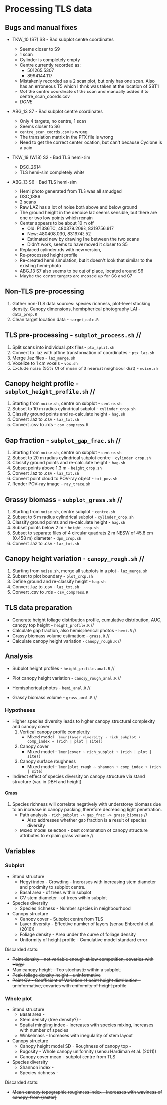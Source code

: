# Processing TLS data

## Bugs and manual fixes

* TKW_10 (S7) S8 - Bad subplot centre coordinates
	* Seems closer to S9	
	* 1 scan
	* Cylinder is completely empty
	* Centre currently recorded as: 
		* 501265.5307
		* 8994144.117
	* Mistakenly recorded as a 2 scan plot, but only has one scan. Also has an erroneous T5 which I think was taken at the location of S8T1
	* Got the centre coordinate of the scan and manually added it to centre_scan_coords.csv
	* _DONE_

* ABG_13 S7 - Bad subplot centre coordinates
	* Only 4 targets, no centre, 1 scan
	* Seems closer to S6
	* `centre_scan_coords.csv` is wrong
	* The translation matrix in the PTX file is wrong
	* Need to get the correct center location, but can't because Cyclone is a pain

* TKW_19 (W18) S2 - Bad TLS hemi-sim
	* DSC_2614
	* TLS hemi-sim completely white

* ABG_13 S6 - Bad TLS hemi-sim
	* Hemi photo generated from TLS was all smudged 
	* DSC_1886
	* 2 scans
	* Raw LAZ has a lot of noise both above and below ground
	* The ground height in the denoise laz seems sensible, but there are one or two low points which remain
	* Center appears to be about 10 m off
		* Old: P13S6TC, 480379.2093, 8319756.917
		* New: 480408.030, 8319743.52
		* Estimated new by drawing line between the two scans
		* Didn't work, seems to have moved it closer to S5
	* Replaced cylinder.rds with new version, 
	* Re-processed height profile 
	* Re-created hemi simulation, but it doesn't look that similar to the existing hemi-photo
	* ABG_13 S7 also seems to be out of place, located around S6
	* Maybe the centre targets are messed up for S6 and S7

## Non-TLS pre-processing

1. Gather non-TLS data sources: species richness, plot-level stocking density, Canopy dimensions, hemispherical photography LAI - `data_prep.R`
2. Clean target location data - `target_calc.R`

## TLS pre-processing - `subplot_process.sh` //

1. Split scans into individual .ptx files - `ptx_split.sh`
2. Convert to .laz with affine transformation of coordinates - `ptx_laz.sh`
3. Merge .laz files - `laz_merge.sh`
4. Voxelize to 1 cm voxels - `vox.sh`
5. Exclude noise (95% CI of mean of 8 nearest neighbour dist) - `noise.sh` 


## Canopy height profile - `subplot_height_profile.sh` //

1. Starting from `noise.sh`, centre on subplot - `centre.sh`
2. Subset to 10 m radius cylindrical subplot - `cylinder_crop.sh`
3. Classify ground points and re-calculate height - `hag.sh`
4. Convert .laz to .csv - `laz_txt.sh`
5. Convert .csv to .rds - `csv_compress.R`


## Gap fraction - `subplot_gap_frac.sh` //

1. Starting from `noise.sh`, centre on subplot - `centre.sh`
2. Subset to 20 m radius cylindrical subplot centre - `cylinder_crop.sh`
3. Classify ground points and re-calculate height - `hag.sh`
4. Subset points above 1.3 m - `height_crop.sh`
5. Convert .laz to .csv - `laz_txt.sh`
6. Convert point cloud to POV-ray object - `txt_pov.sh`
7. Render POV-ray image - `ray_trace.sh`


## Grassy biomass - `subplot_grass.sh` //

1. Starting from `noise.sh`, centre subplot - `centre.sh`
2. Subset to 5 m radius cylindrical subplot - `cylinder_crop.sh`
2. Classify ground points and re-calculate height - `hag.sh`
2. Subset points below 2 m - `height_crop.sh`
3. Subset to separate files of 4 circular quadrats 2 m NESW of 45.8 cm (0.458 m) diameter - `dpm_crop.sh`
4. Convert .laz to .csv - `laz_txt.sh`


## Canopy height variation - `canopy_rough.sh` //

1. Starting from `noise.sh`, merge all subplots in a plot - `laz_merge.sh`
2. Subset to plot boundary - `plot_crop.sh`
3. Define ground and re-classify height - `hag.sh`
4. Convert .laz to .csv - `laz_txt.sh`
4. Convert .csv to .rds - `csv_compress.R`

## TLS data preparation 

* Generate height foliage distribution profile, cumulative distribution, AUC, canopy top height - `height_profile.R` //
* Calculate gap fraction, also hemispherical photos - `hemi.R` //
* Grassy biomass volume estimation: - `grass.R` //
* Calculate canopy height variation - `canopy_rough.R` //

## Analysis 

* Subplot height profiles - `height_profile.anal.R` //
* Plot canopy height variation - `canopy_rough_anal.R` //
* Hemispherical photos - `hemi_anal.R` //

* Grassy biomass volume - `grass_anal.R` //

### Hypotheses

* Higher species diversity leads to higher canopy structural complexity and canopy cover
	1. Vertical canopy profile complexity
		* Mixed model - `lmer(layer_diversity ~ rich_subplot + comp_index + (rich | plot | site))`
	2. Canopy cover 
		* Mixed model - `lmer(cover ~ rich_subplot + (rich | plot | site))` 
	3. Canopy surface roughness
		* Mixed model - `lmer(plot_rough ~ shannon + comp_index + (rich | site)`
* Indirect effect of species diversity on canopy structure via stand structure (var. in DBH and height)

#### Grass 

1. Species richness will correlate negatively with understorey biomass due to an increase in canopy packing, therefore decreasing light penetration.
	* Path analysis - `rich_subplot -> gap_frac -> grass_biomass` //
		* Also addresses whether gap fraction is a result of species diversity
	* Mixed model selection - best combination of canopy structure attributes to explain grass volume //

## Variables

### Subplot

* Stand structure
	* Hegyi index - Crowding - Increases with increasing stem diameter and proximity to subplot centre. 
	* Basal area - of trees within subplot
	* CV stem diameter - of trees within subplot
* Species diversity
	* Species richness - Number species in neighbourhood
* Canopy structure
	* Canopy cover - Subplot centre from TLS
	* Layer diversity - Effective number of layers (sensu Ehbrecht et al. (2016))
	* Foliage density - Area under the curve of foliage density
	* Uniformity of height profile - Cumulative model standard error

Discarded stats:

* ~~Point density - not variable enough at low competition, covaries with Hegyi~~
* ~~Max canopy height - Too stochastic within a subplot.~~
* ~~Peak foliage density height - uninformative~~
* ~~Point CV - Coefficient of Variation of point height distribution - uninformative, covaries with uniformity of height profile~~

### Whole plot

* Stand structure
	* Basal area - 
	* Stem density (tree density?) - 
	* Spatial mingling index - Increases with species mixing, increases with number of species
	* Winkelmass - Increases with irregularity of stem layout
* Canopy structure
	* Canopy height model SD - Roughness of canopy top - 
	* Rugosity - Whole canopy uniformity (sensu Hardiman et al. (2011))
	* Canopy cover mean - subplot centre from TLS
* Species diversity
	* Shannon index - 
	* Species richness - 

Discarded stats:

* ~~Mean canopy topographic roughness index - Increases with waviness of canopy, from {raster}~~

